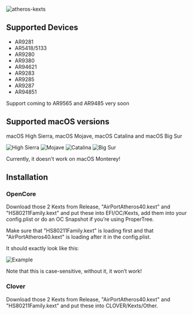 ![atheros-kexts](https://user-images.githubusercontent.com/73723350/132765050-02e7d64f-7523-4601-a2c7-347bf4161f67.PNG)

## Supported Devices

- AR9281
- AR5418/5133
- AR9280 
- AR9380
- AR94621
- AR9283
- AR9285
- AR9287
- AR94851

Support coming to AR9565 and AR9485 very soon

## Supported macOS versions

macOS High Sierra, macOS Mojave, macOS Catalina and macOS Big Sur

![High Sierra](https://user-images.githubusercontent.com/73723350/132761234-e861613d-de45-4184-8df3-0719bc75cbf8.png) ![Mojave](https://user-images.githubusercontent.com/73723350/132761272-c6419531-7a0f-4e5a-8de8-3879b7e76fb7.png) ![Catalina](https://user-images.githubusercontent.com/73723350/132761288-e9fd03c7-b40f-48d8-82ce-e0bd0f0656fd.png) ![Big Sur](https://user-images.githubusercontent.com/73723350/132761312-25d70372-b207-4296-b151-77af511273a2.png)

Currently, it doesn't work on macOS Monterey!

## Installation
### OpenCore
Download those 2 Kexts from Release, "AirPortAtheros40.kext" and "HS80211Family.kext" and put these into EFI/OC/Kexts, add them into your config.plist or do an OC Snapshot if you’re using ProperTree. 

Make sure that "HS80211Family.kext" is loading first and that "AirPortAtheros40.kext" is loading after it in the config.plist. 

It should exactly look like this:

![Example](https://user-images.githubusercontent.com/73723350/131271107-abe28193-fd69-4ad6-ab0c-51a306b68928.png)

Note that this is case-sensitive, without it, it won’t work!

### Clover 
Download those 2 Kexts from Release, "AirPortAtheros40.kext" and "HS80211Family.kext" and put these into CLOVER/Kexts/Other.
